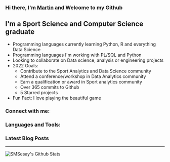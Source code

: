 ### Hi there, I'm [Martin][LinkedIn] and Welcome to my Github

## I'm a Sport Science and Computer Science graduate
- Programming languages currently learning Python, R and everything Data Science
- Programming languages I'm working with PL/SQL and Python
- Looking to collaborate on Data science, analysis or engineering projects
- 2022 Goals: 
    - Contribute to the Sport Analytics and Data Science community
    - Attend a conference/workshop in Data Analytics community
    - Earn a qualification or award in Sport analytics community
    - Over 365 commits to Github
    - 5 Starred projects
- Fun Fact: I love playing the beautiful game 



### Connect with me:


### Languages and Tools:


### Latest Blog Posts
<!-- BLOG-POST-LIST:START -->
<!-- BLOG-POST-LIST:END -->


---


<img align="left" alt="SMSesay's Github Stats" src="https://github-readme-stats.vercel.app/api?username=codeSTACK&show_icons=true&hide_border=true" />


[LinkedIn]: https://www.linkedin.com/in/sahrsesay/